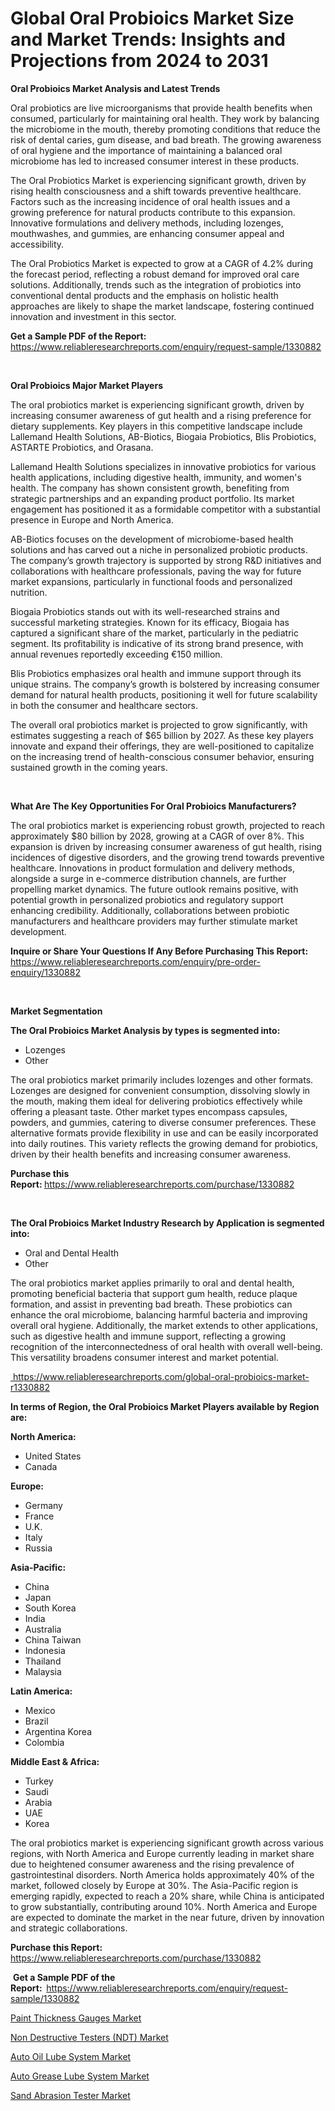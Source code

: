 <p><h1>Global Oral Probioics Market Size and Market Trends: Insights and Projections from 2024 to 2031</h1></p><p><strong>Oral Probioics Market Analysis and Latest Trends</strong></p>
<p><p>Oral probiotics are live microorganisms that provide health benefits when consumed, particularly for maintaining oral health. They work by balancing the microbiome in the mouth, thereby promoting conditions that reduce the risk of dental caries, gum disease, and bad breath. The growing awareness of oral hygiene and the importance of maintaining a balanced oral microbiome has led to increased consumer interest in these products.</p><p>The Oral Probiotics Market is experiencing significant growth, driven by rising health consciousness and a shift towards preventive healthcare. Factors such as the increasing incidence of oral health issues and a growing preference for natural products contribute to this expansion. Innovative formulations and delivery methods, including lozenges, mouthwashes, and gummies, are enhancing consumer appeal and accessibility.</p><p>The Oral Probiotics Market is expected to grow at a CAGR of 4.2% during the forecast period, reflecting a robust demand for improved oral care solutions. Additionally, trends such as the integration of probiotics into conventional dental products and the emphasis on holistic health approaches are likely to shape the market landscape, fostering continued innovation and investment in this sector.</p></p>
<p><strong>Get a Sample PDF of the Report:&nbsp;</strong> <a href="https://www.reliableresearchreports.com/enquiry/request-sample/1330882?utm_campaign=9&utm_medium=2&utm_source=Github&utm_content=ia&utm_term=16102024&utm_id=oral-probioics">https://www.reliableresearchreports.com/enquiry/request-sample/1330882</a></p>
<p>&nbsp;</p>
<p><strong>Oral Probioics Major Market Players</strong></p>
<p><p>The oral probiotics market is experiencing significant growth, driven by increasing consumer awareness of gut health and a rising preference for dietary supplements. Key players in this competitive landscape include Lallemand Health Solutions, AB-Biotics, Biogaia Probiotics, Blis Probiotics, ASTARTE Probiotics, and Orasana.</p><p>Lallemand Health Solutions specializes in innovative probiotics for various health applications, including digestive health, immunity, and women's health. The company has shown consistent growth, benefiting from strategic partnerships and an expanding product portfolio. Its market engagement has positioned it as a formidable competitor with a substantial presence in Europe and North America.</p><p>AB-Biotics focuses on the development of microbiome-based health solutions and has carved out a niche in personalized probiotic products. The company’s growth trajectory is supported by strong R&D initiatives and collaborations with healthcare professionals, paving the way for future market expansions, particularly in functional foods and personalized nutrition.</p><p>Biogaia Probiotics stands out with its well-researched strains and successful marketing strategies. Known for its efficacy, Biogaia has captured a significant share of the market, particularly in the pediatric segment. Its profitability is indicative of its strong brand presence, with annual revenues reportedly exceeding €150 million.</p><p>Blis Probiotics emphasizes oral health and immune support through its unique strains. The company’s growth is bolstered by increasing consumer demand for natural health products, positioning it well for future scalability in both the consumer and healthcare sectors.</p><p>The overall oral probiotics market is projected to grow significantly, with estimates suggesting a reach of $65 billion by 2027. As these key players innovate and expand their offerings, they are well-positioned to capitalize on the increasing trend of health-conscious consumer behavior, ensuring sustained growth in the coming years.</p></p>
<p>&nbsp;</p>
<p><strong>What Are The Key Opportunities For Oral Probioics Manufacturers?</strong></p>
<p><p>The oral probiotics market is experiencing robust growth, projected to reach approximately $80 billion by 2028, growing at a CAGR of over 8%. This expansion is driven by increasing consumer awareness of gut health, rising incidences of digestive disorders, and the growing trend towards preventive healthcare. Innovations in product formulation and delivery methods, alongside a surge in e-commerce distribution channels, are further propelling market dynamics. The future outlook remains positive, with potential growth in personalized probiotics and regulatory support enhancing credibility. Additionally, collaborations between probiotic manufacturers and healthcare providers may further stimulate market development.</p></p>
<p><strong>Inquire or Share Your Questions If Any Before Purchasing This Report:</strong> <a href="https://www.reliableresearchreports.com/enquiry/pre-order-enquiry/1330882?utm_campaign=9&utm_medium=2&utm_source=Github&utm_content=ia&utm_term=16102024&utm_id=oral-probioics">https://www.reliableresearchreports.com/enquiry/pre-order-enquiry/1330882</a></p>
<p>&nbsp;</p>
<p><strong>Market Segmentation</strong></p>
<p><strong>The Oral Probioics Market Analysis by types is segmented into:</strong></p>
<p><ul><li>Lozenges</li><li>Other</li></ul></p>
<p><p>The oral probiotics market primarily includes lozenges and other formats. Lozenges are designed for convenient consumption, dissolving slowly in the mouth, making them ideal for delivering probiotics effectively while offering a pleasant taste. Other market types encompass capsules, powders, and gummies, catering to diverse consumer preferences. These alternative formats provide flexibility in use and can be easily incorporated into daily routines. This variety reflects the growing demand for probiotics, driven by their health benefits and increasing consumer awareness.</p></p>
<p><strong>Purchase this Report:&nbsp;</strong><a href="https://www.reliableresearchreports.com/purchase/1330882?utm_campaign=9&utm_medium=2&utm_source=Github&utm_content=ia&utm_term=16102024&utm_id=oral-probioics">https://www.reliableresearchreports.com/purchase/1330882</a></p>
<p>&nbsp;</p>
<p><strong>The Oral Probioics Market Industry Research by Application is segmented into:</strong></p>
<p><ul><li>Oral and Dental Health</li><li>Other</li></ul></p>
<p><p>The oral probiotics market applies primarily to oral and dental health, promoting beneficial bacteria that support gum health, reduce plaque formation, and assist in preventing bad breath. These probiotics can enhance the oral microbiome, balancing harmful bacteria and improving overall oral hygiene. Additionally, the market extends to other applications, such as digestive health and immune support, reflecting a growing recognition of the interconnectedness of oral health with overall well-being. This versatility broadens consumer interest and market potential.</p></p>
<p><a href="https://www.reliableresearchreports.com/global-oral-probioics-market-r1330882?utm_campaign=9&utm_medium=2&utm_source=Github&utm_content=ia&utm_term=16102024&utm_id=oral-probioics">&nbsp;https://www.reliableresearchreports.com/global-oral-probioics-market-r1330882</a></p>
<p><strong>In terms of Region, the Oral Probioics Market Players available by Region are:</strong></p>
<p>
    <p> <strong> North America: </strong>
        <ul>
            <li>United States</li>
            <li>Canada</li>
        </ul>
        </p> 
    <p> <strong> Europe: </strong>
        <ul>
            <li>Germany</li>
            <li>France</li>
            <li>U.K.</li>
            <li>Italy</li>
            <li>Russia</li>
        </ul>
        </p> 
    <p> <strong> Asia-Pacific: </strong>
        <ul>
            <li>China</li>
            <li>Japan</li>
            <li>South Korea</li>
            <li>India</li>
            <li>Australia</li>
            <li>China Taiwan</li>
            <li>Indonesia</li>
            <li>Thailand</li>
            <li>Malaysia</li>
        </ul>
        </p> 
    <p> <strong> Latin America: </strong>
        <ul>
            <li>Mexico</li>
            <li>Brazil</li>
            <li>Argentina Korea</li>
            <li>Colombia</li>
        </ul>
        </p> 
    <p> <strong> Middle East & Africa: </strong>
        <ul>
            <li>Turkey</li>
            <li>Saudi</li>
            <li>Arabia</li>
            <li>UAE</li>
            <li>Korea</li>
        </ul>
    </p>
    </p>
<p><p>The oral probiotics market is experiencing significant growth across various regions, with North America and Europe currently leading in market share due to heightened consumer awareness and the rising prevalence of gastrointestinal disorders. North America holds approximately 40% of the market, followed closely by Europe at 30%. The Asia-Pacific region is emerging rapidly, expected to reach a 20% share, while China is anticipated to grow substantially, contributing around 10%. North America and Europe are expected to dominate the market in the near future, driven by innovation and strategic collaborations.</p></p>
<p><strong>Purchase this Report: </strong><a href="https://www.reliableresearchreports.com/purchase/1330882?utm_campaign=9&utm_medium=2&utm_source=Github&utm_content=ia&utm_term=16102024&utm_id=oral-probioics">https://www.reliableresearchreports.com/purchase/1330882</a></p>
<p>&nbsp;<strong>Get a Sample PDF of the Report:&nbsp;&nbsp;</strong><a href="https://www.reliableresearchreports.com/enquiry/request-sample/1330882?utm_campaign=9&utm_medium=2&utm_source=Github&utm_content=ia&utm_term=16102024&utm_id=oral-probioics">https://www.reliableresearchreports.com/enquiry/request-sample/1330882</a></p>
<p><strong></strong></p>
<p><p><a href="https://issuu.com/reportprime-2/docs/paint-thickness-gauges-market-size-_f1ba4510b8543b?utm_campaign=9&utm_medium=2&utm_source=Github&utm_content=ia&utm_term=16102024&utm_id=oral-probioics">Paint Thickness Gauges Market</a></p><p><a href="https://www.linkedin.com/pulse/non-destructive-testers-ndt-market-growth-outlook-from-idixe?trk=public_post_embed_feed-article-content&utm_campaign=9&utm_medium=2&utm_source=Github&utm_content=ia&utm_term=16102024&utm_id=oral-probioics">Non Destructive Testers (NDT) Market</a></p><p><a href="https://github.com/WashimHussain441/Market-Research-Report-List-1/blob/main/auto-oil-lube-system-market.md?utm_campaign=9&utm_medium=2&utm_source=Github&utm_content=ia&utm_term=16102024&utm_id=oral-probioics">Auto Oil Lube System Market</a></p><p><a href="https://github.com/SanjidaMahmud54/Market-Research-Report-List-1/blob/main/auto-grease-lube-system-market.md?utm_campaign=9&utm_medium=2&utm_source=Github&utm_content=ia&utm_term=16102024&utm_id=oral-probioics">Auto Grease Lube System Market</a></p><p><a href="https://www.linkedin.com/pulse/mapping-sand-abrasion-tester-market-trends-challenges-breakthroughs-etsje?trk=public_post_embed_feed-article-content&utm_campaign=9&utm_medium=2&utm_source=Github&utm_content=ia&utm_term=16102024&utm_id=oral-probioics">Sand Abrasion Tester Market</a></p></p>